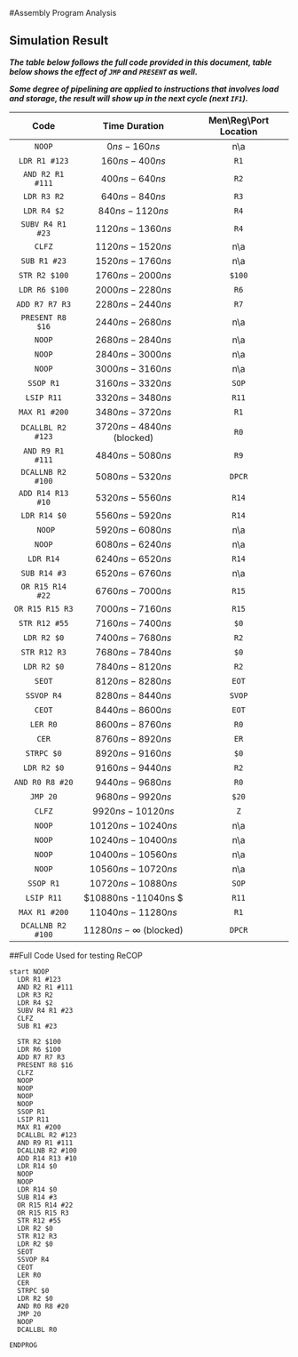#Assembly Program Analysis

## Simulation Result

***The table below follows the full code provided in this document, table below shows the effect of `JMP` and `PRESENT` as well.***

***Some degree of pipelining are applied to instructions that involves load and storage, the result will show up in the next cycle (next `IF1`).***

|       Code        |        Time Duration         | Men\Reg\Port Location |
| :---------------: | :--------------------------: | :-------------------: |
|      `NOOP`       |        $0ns - 160ns$         |          n\a          |
|   `LDR R1 #123`   |       $160ns - 400ns$        |         `R1`          |
| `AND R2 R1 #111`  |       $400ns - 640ns$        |         `R2`          |
|    `LDR R3 R2`    |       $640ns - 840ns$        |         `R3`          |
|    `LDR R4 $2`    |       $840ns - 1120ns$       |         `R4`          |
| `SUBV R4 R1 #23`  |      $1120ns - 1360ns$       |         `R4`          |
|      `CLFZ`       |      $1120ns - 1520ns$       |          n\a          |
|   `SUB R1 #23`    |      $1520ns - 1760ns$       |          n\a          |
|   `STR R2 $100`   |      $1760ns - 2000ns$       |        `$100`         |
|   `LDR R6 $100`   |      $2000ns - 2280ns$       |         `R6`          |
|  `ADD R7 R7 R3`   |       $2280ns -2440ns$       |         `R7`          |
| `PRESENT R8 $16`  |      $2440ns - 2680ns$       |          n\a          |
|      `NOOP`       |      $2680ns - 2840ns$       |          n\a          |
|      `NOOP`       |      $2840ns - 3000ns$       |          n\a          |
|      `NOOP`       |      $3000ns - 3160ns$       |          n\a          |
|     `SSOP R1`     |      $3160ns - 3320 ns$      |         `SOP`         |
|    `LSIP R11`     |      $3320ns - 3480ns$       |         `R11`         |
|   `MAX R1 #200`   |      $3480ns - 3720ns$       |         `R1`          |
| `DCALLBL R2 #123` | $3720ns - 4840ns$ (blocked)  |         `R0`          |
| `AND R9 R1 #111`  |      $4840ns - 5080ns$       |         `R9`          |
| `DCALLNB R2 #100` |      $5080ns - 5320ns$       |        `DPCR`         |
| `ADD R14 R13 #10` |      $5320ns - 5560ns$       |         `R14`         |
|   `LDR R14 $0`    |      $5560ns - 5920ns$       |         `R14`         |
|      ` NOOP`      |      $5920ns - 6080ns$       |          n\a          |
|      `NOOP`       |      $6080ns - 6240ns$       |          n\a          |
|     `LDR R14`     |      $6240ns - 6520ns$       |         `R14`         |
|   `SUB R14 #3`    |      $6520ns - 6760ns$       |          n\a          |
| `OR R15 R14 #22`  |      $6760ns - 7000ns$       |         `R15`         |
|  `OR R15 R15 R3`  |      $7000ns - 7160ns$       |         `R15`         |
|   `STR R12 #55`   |      $7160ns - 7400ns$       |         `$0`          |
|    `LDR R2 $0`    |      $7400ns - 7680ns$       |         `R2`          |
|   `STR R12 R3`    |      $7680ns - 7840ns$       |         `$0`          |
|    `LDR R2 $0`    |      $7840ns - 8120ns$       |         `R2`          |
|      `SEOT`       |      $8120ns - 8280ns$       |         `EOT`         |
|    `SSVOP R4`     |      $8280ns - 8440ns$       |        `SVOP`         |
|      `CEOT`       |      $8440ns - 8600ns$       |         `EOT`         |
|     `LER R0`      |      $8600ns - 8760ns$       |         `R0`          |
|       `CER`       |      $8760ns - 8920ns$       |         `ER`          |
|    `STRPC $0`     |      $8920ns - 9160ns$       |         `$0`          |
|    `LDR R2 $0`    |      $9160ns - 9440ns$       |         `R2`          |
|  `AND R0 R8 #20`  |      $9440ns - 9680ns$       |         `R0`          |
|     `JMP 20`      |      $9680ns - 9920ns$       |         `$20`         |
|      `CLFZ`       |      $9920ns - 10120ns$      |          `Z`          |
|      `NOOP`       |     $10120ns - 10240ns$      |          n\a          |
|      `NOOP`       |     $10240ns - 10400ns$      |          n\a          |
|      `NOOP`       |     $10400ns - 10560ns$      |          n\a          |
|      `NOOP`       |     $10560ns - 10720ns$      |          n\a          |
|     `SSOP R1`     |     $10720ns - 10880ns$      |         `SOP`         |
|    `LSIP R11`     |     $10880ns -11040ns $      |         `R11`         |
|   `MAX R1 #200`   |     $11040ns - 11280ns$      |         `R1`          |
| `DCALLNB R2 #100` | $11280ns - \infty$ (blocked) |        `DPCR`         |







##Full Code Used for testing ReCOP

```assembly
start NOOP
  LDR R1 #123
  AND R2 R1 #111
  LDR R3 R2
  LDR R4 $2
  SUBV R4 R1 #23
  CLFZ
  SUB R1 #23
  
  STR R2 $100
  LDR R6 $100
  ADD R7 R7 R3
  PRESENT R8 $16
  CLFZ
  NOOP
  NOOP
  NOOP
  NOOP
  SSOP R1
  LSIP R11
  MAX R1 #200
  DCALLBL R2 #123  
  AND R9 R1 #111
  DCALLNB R2 #100
  ADD R14 R13 #10
  LDR R14 $0
  NOOP
  NOOP
  LDR R14 $0
  SUB R14 #3
  OR R15 R14 #22
  OR R15 R15 R3
  STR R12 #55
  LDR R2 $0
  STR R12 R3
  LDR R2 $0
  SEOT 
  SSVOP R4
  CEOT
  LER R0
  CER
  STRPC $0
  LDR R2 $0
  AND R0 R8 #20 
  JMP 20 
  NOOP
  DCALLBL R0
  
ENDPROG 
```

